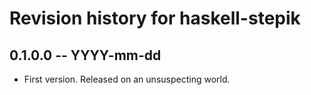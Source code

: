 # Revision history for haskell-stepik

## 0.1.0.0 -- YYYY-mm-dd

* First version. Released on an unsuspecting world.
